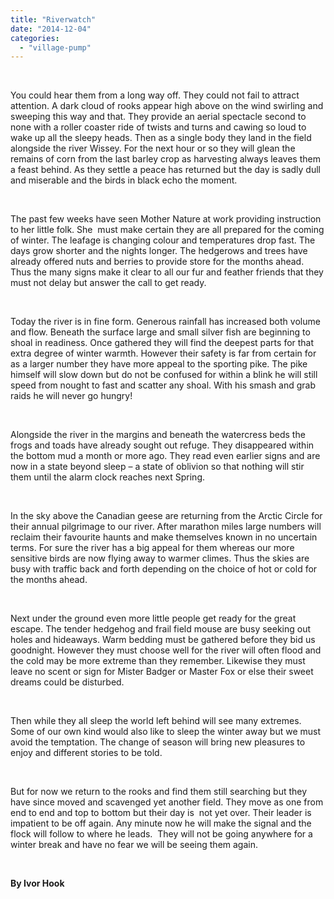 ```yaml
---
title: "Riverwatch"
date: "2014-12-04"
categories: 
  - "village-pump"
---
```


 

You could hear them from a long way off. They could not fail to attract attention. A dark cloud of rooks appear high above on the wind swirling and sweeping this way and that. They provide an aerial spectacle second to none with a roller coaster ride of twists and turns and cawing so loud to wake up all the sleepy heads. Then as a single body they land in the field alongside the river Wissey. For the next hour or so they will glean the remains of corn from the last barley crop as harvesting always leaves them a feast behind. As they settle a peace has returned but the day is sadly dull and miserable and the birds in black echo the moment.

 

The past few weeks have seen Mother Nature at work providing instruction to her little folk. She  must make certain they are all prepared for the coming of winter. The leafage is changing colour and temperatures drop fast. The days grow shorter and the nights longer. The hedgerows and trees have already offered nuts and berries to provide store for the months ahead. Thus the many signs make it clear to all our fur and feather friends that they must not delay but answer the call to get ready.

 

Today the river is in fine form. Generous rainfall has increased both volume and flow. Beneath the surface large and small silver fish are beginning to shoal in readiness. Once gathered they will find the deepest parts for that extra degree of winter warmth. However their safety is far from certain for as a larger number they have more appeal to the sporting pike. The pike himself will slow down but do not be confused for within a blink he will still speed from nought to fast and scatter any shoal. With his smash and grab raids he will never go hungry!

 

Alongside the river in the margins and beneath the watercress beds the frogs and toads have already sought out refuge. They disappeared within the bottom mud a month or more ago. They read even earlier signs and are now in a state beyond sleep – a state of oblivion so that nothing will stir them until the alarm clock reaches next Spring.

 

In the sky above the Canadian geese are returning from the Arctic Circle for their annual pilgrimage to our river. After marathon miles large numbers will reclaim their favourite haunts and make themselves known in no uncertain terms. For sure the river has a big appeal for them whereas our more sensitive birds are now flying away to warmer climes. Thus the skies are busy with traffic back and forth depending on the choice of hot or cold for the months ahead.

 

Next under the ground even more little people get ready for the great escape. The tender hedgehog and frail field mouse are busy seeking out holes and hideaways. Warm bedding must be gathered before they bid us goodnight. However they must choose well for the river will often flood and the cold may be more extreme than they remember. Likewise they must leave no scent or sign for Mister Badger or Master Fox or else their sweet dreams could be disturbed.

 

Then while they all sleep the world left behind will see many extremes. Some of our own kind would also like to sleep the winter away but we must avoid the temptation. The change of season will bring new pleasures to enjoy and different stories to be told.

 

But for now we return to the rooks and find them still searching but they have since moved and scavenged yet another field. They move as one from end to end and top to bottom but their day is  not yet over. Their leader is impatient to be off again. Any minute now he will make the signal and the flock will follow to where he leads.  They will not be going anywhere for a winter break and have no fear we will be seeing them again.

 

**By Ivor Hook**

